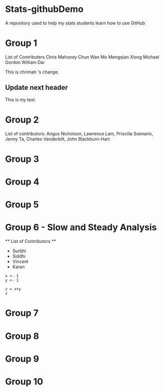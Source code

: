 # Stats-githubDemo
A repository used to help my stats students learn how to use GitHub

Group 1
===
List of Contributers
Chris Mahoney
Chun Wan Mo
Mengqian Xiong
Michael Gordon
William Dai

This is chrimah 's change.

## Update next header
This is my text.

Group 2
===
List of contributors:
Angus Nicholson, Lawrence Lam, Priscilla Soenario, Jenny Ta, Charles Vanderbilt, John Blackburn-Hart

Group 3
===

Group 4
===

Group 5
===

Group 6 - Slow and Steady Analysis
===

** List of Contributors **
* Surbhi
* Siddhi
* Vincent
* Karan

```{r}
x <- 1
y <- 1

z = x+y
z
```


Group 7
===

Group 8
===

Group 9
===

Group 10
===
